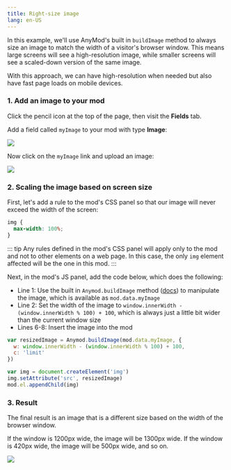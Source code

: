 ```yaml
---
title: Right-size image
lang: en-US
---
```


In this example, we'll use AnyMod's built in `buildImage` method to always size an image to match the width of a visitor's browser window.  This means large screens will see a high-resolution image, while smaller screens will see a scaled-down version of the same image.

With this approach, we can have high-resolution when needed but also have fast page loads on mobile devices.

### 1. Add an image to your mod

Click the pencil icon at the top of the page, then visit the **Fields** tab.

Add a field called `myImage` to your mod with type **Image**:

<img src="https://res.cloudinary.com/component/image/upload/c_scale,w_1200/v1534900634/image-manipulation-01_agnlns.png">

Now click on the `myImage` link and upload an image:

<img src="https://res.cloudinary.com/component/image/upload/c_scale,w_1200/v1534902407/right-size-02_bsc6ez.png">

### 2. Scaling the image based on screen size

First, let's add a rule to the mod's CSS panel so that our image will never exceed the width of the screen:

```css
img {
  max-width: 100%;
}
```

::: tip 
Any rules defined in the mod's CSS panel will apply only to the mod and not to other elements on a web page. In this case, the only `img` element affected will be the one in this mod.
:::

Next, in the mod's JS panel, add the code below, which does the following:

- Line 1: Use the built in `Anymod.buildImage` method ([docs](/guide/global-methods.html#anymod-buildimage)) to manipulate the image, which is available as `mod.data.myImage`
- Line 2: Set the width of the image to `window.innerWidth - (window.innerWidth % 100) + 100`, which is always just a little bit wider than the current window size
- Lines 6-8: Insert the image into the mod

```js
var resizedImage = Anymod.buildImage(mod.data.myImage, { 
  w: window.innerWidth - (window.innerWidth % 100) + 100, 
  c: 'limit'
})

var img = document.createElement('img')
img.setAttribute('src', resizedImage)
mod.el.appendChild(img)
```

### 3. Result

The final result is an image that is a different size based on the width of the browser window.

If the window is 1200px wide, the image will be 1300px wide. If the window is 420px wide, the image will be 500px wide, and so on.

<img src="https://res.cloudinary.com/component/image/upload/c_scale,w_1200/v1534905485/right-size-03_ilqabw.png">
